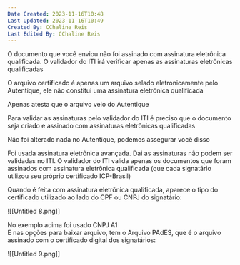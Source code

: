 ```yaml
---
Date Created: 2023-11-16T10:48
Last Updated: 2023-11-16T10:49
Created By: CChaline Reis
Last Edited By: CChaline Reis
---
```

O documento que você enviou não foi assinado com assinatura eletrônica qualificada. O validador do ITI irá verificar apenas as assinaturas eletrônicas qualificadas

  

O arquivo certificado é apenas um arquivo selado eletronicamente pelo Autentique, ele não constitui uma assinatura eletrônica qualificada

  

Apenas atesta que o arquivo veio do Autentique

  

Para validar as assinaturas pelo validador do ITI é preciso que o documento seja criado e assinado com assinaturas eletrônicas qualificadas

  

Não foi alterado nada no Autentique, podemos assegurar você disso

  

Foi usada assinatura eletrônica avançada. Dai as assinaturas não podem ser validadas no ITI. O validador do ITI valida apenas os documentos que foram assinados com assinatura eletrônica qualificada (que cada signatário utilizou seu próprio certificado ICP-Brasil)

  

Quando é feita com assinatura eletrônica qualificada, aparece o tipo do certificado utilizado ao lado do CPF ou CNPJ do signatário:

![[Untitled 8.png]]

No exemplo acima foi usado CNPJ A1  
E nas opções para baixar arquivo, tem o Arquivo PAdES, que é o arquivo assinado com o certificado digital dos signatários:

![[Untitled 9.png]]